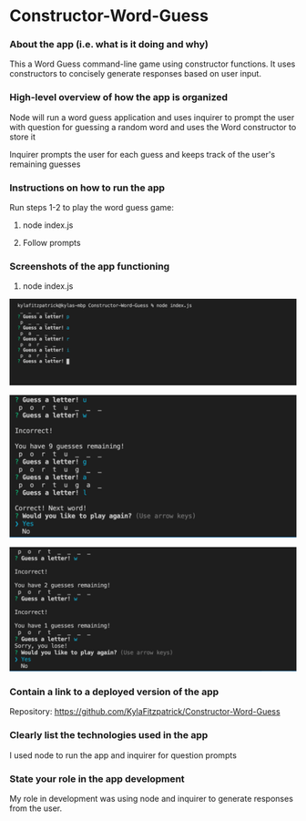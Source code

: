 # Constructor-Word-Guess

### About the app (i.e. what is it doing and why)
This a Word Guess command-line game using constructor functions. It uses constructors to concisely generate responses based on user input.

### High-level overview of how the app is organized

Node will run a word guess application and uses inquirer to prompt the user with question for guessing a random word and uses the Word constructor to store it

Inquirer prompts the user for each guess and keeps track of the user's remaining guesses

### Instructions on how to run the app

Run steps 1-2 to play the word guess game:

1. node index.js 

2. Follow prompts


### Screenshots of the app functioning
1. node index.js 

![Alt text](/images/guessing_word.png)

![Alt text](/images/lose.png)

![Alt text](/images/win.png)



### Contain a link to a deployed version of the app

Repository: https://github.com/KylaFitzpatrick/Constructor-Word-Guess

### Clearly list the technologies used in the app

I used node to run the app and inquirer for question prompts

### State your role in the app development

My role in development was using node and inquirer to generate responses from the user. 
